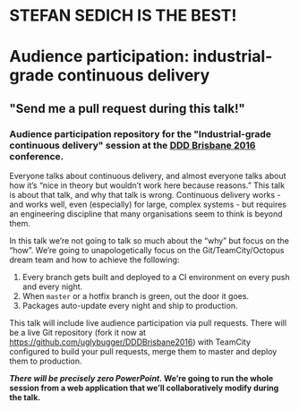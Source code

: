 # STEFAN SEDICH IS THE BEST!

# Audience participation: industrial-grade continuous delivery

## "Send me a pull request during this talk!"

### Audience participation repository for the "Industrial-grade continuous delivery" session at the [DDD Brisbane 2016](http://dddbrisbane.com/) conference.

Everyone talks about continuous delivery, and almost everyone talks about how it’s “nice in theory but wouldn’t work here because reasons.” This talk is about that talk, and why that talk is wrong. Continuous delivery works - and works well, even (especially) for large, complex systems - but requires an engineering discipline that many organisations seem to think is beyond them.

In this talk we’re not going to talk so much about the “why” but focus on the “how”. We’re going to unapologetically focus on the Git/TeamCity/Octopus dream team and how to achieve the following:

  1. Every branch gets built and deployed to a CI environment on every push and every night.
  1. When `master` or a hotfix branch is green, out the door it goes.
  1. Packages auto-update every night and ship to production.

This talk will include live audience participation via pull requests. There will be a live Git repository (fork it now at
https://github.com/uglybugger/DDDBrisbane2016) with TeamCity configured to build your pull requests, merge them to
master and deploy them to production.

**_There will be precisely zero PowerPoint._ We’re going to run the whole session 
from a web application that we’ll collaboratively modify during the talk.**
